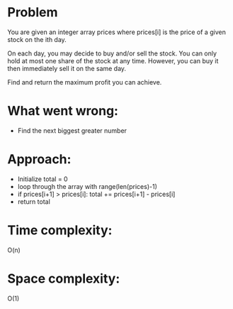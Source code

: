 # Problem
You are given an integer array prices where prices[i] is the price of a given stock on the ith day.

On each day, you may decide to buy and/or sell the stock. You can only hold at most one share of the stock at any time. However, you can buy it then immediately sell it on the same day.

Find and return the maximum profit you can achieve.

# What went wrong:
- Find the next biggest greater number

# Approach:
- Initialize total = 0
- loop through the array with range(len(prices)-1)
- if prices[i+1] > prices[i]: total += prices[i+1] - prices[i]
- return total

# Time complexity:
O(n)

# Space complexity:
O(1)